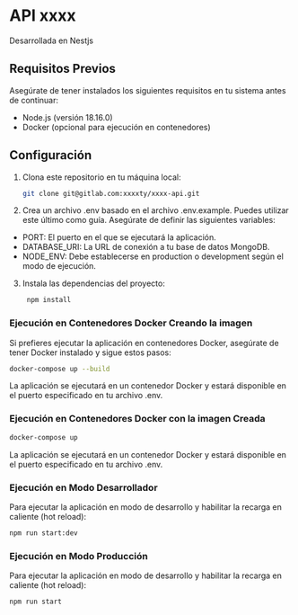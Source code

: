 # API xxxx 
 Desarrollada en Nestjs

## Requisitos Previos

Asegúrate de tener instalados los siguientes requisitos en tu sistema antes de continuar:

- Node.js (versión 18.16.0)
- Docker (opcional para ejecución en contenedores)

## Configuración

1. Clona este repositorio en tu máquina local:

   ```bash
   git clone git@gitlab.com:xxxxty/xxxx-api.git

2. Crea un archivo .env basado en el archivo .env.example. Puedes utilizar este último como guía. Asegúrate de definir las siguientes variables:

 - PORT: El puerto en el que se ejecutará la aplicación.
 - DATABASE_URI: La URL de conexión a tu base de datos MongoDB.
 - NODE_ENV: Debe establecerse en production o development según el modo de ejecución.

3. Instala las dependencias del proyecto:
   ```bash
    npm install

### Ejecución en Contenedores Docker Creando la imagen
Si prefieres ejecutar la aplicación en contenedores Docker, asegúrate de tener Docker instalado y sigue estos pasos:
   ```bash
  docker-compose up --build
```
La aplicación se ejecutará en un contenedor Docker y estará disponible en el puerto especificado en tu archivo .env.

### Ejecución en Contenedores Docker con la imagen Creada
   ```bash
  docker-compose up
```
La aplicación se ejecutará en un contenedor Docker y estará disponible en el puerto especificado en tu archivo .env.

### Ejecución en Modo Desarrollador
  Para ejecutar la aplicación en modo de desarrollo y habilitar la recarga en caliente (hot reload):

   ```bash
  npm run start:dev
```

### Ejecución en Modo Producción
  Para ejecutar la aplicación en modo de desarrollo y habilitar la recarga en caliente (hot reload):

   ```bash
  npm run start
```